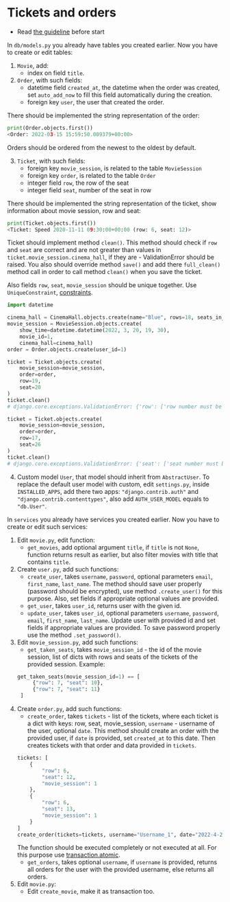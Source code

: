 # Tickets and orders

- Read [the guideline](https://github.com/mate-academy/py-task-guideline/blob/main/README.md) before start

In `db/models.py` you already have tables you created earlier. Now
you have to create or edit tables:
1. `Movie`, add:
    - index on field `title`.
2. `Order`, with such fields:
    - datetime field `created_at`, the datetime when the order was created,
set `auto_add_now` to fill this field automatically during the creation.
    - foreign key `user`, the user that created the order.
   
There should be implemented the string representation of the order:
```python
print(Order.objects.first())
<Order: 2022-03-15 15:59:50.009379+00:00>
```
Orders should be ordered from the newest to the oldest by default.

3. `Ticket`, with such fields:
   - foreign key `movie_session`, is related to the table `MovieSession`
   - foreign key `order`, is related to the table `Order`
   - integer field `row`, the row of the seat 
   - integer field `seat`, number of the seat in row

There should be implemented the string representation of the ticket, show
information about movie session, row and seat:
```python
print(Ticket.objects.first())
<Ticket: Speed 2020-11-11 09:30:00+00:00 (row: 6, seat: 12)>
```
Ticket should implement method `clean()`. This method should check if 
`row` and `seat` are correct and are not greater than values in 
`ticket.movie_session.cinema_hall`, if they are - ValidationError should
be raised. You also should override method `save()` and add there 
`full_clean()` method call in order to call method `clean()` when you 
save the ticket.

Also fields `row`, `seat`, `movie_session` should be unique together. 
Use `UniqueConstraint`, [constraints](https://django.fun/docs/django/en/4.0/ref/models/options/#constraints).
```python
import datetime

cinema_hall = CinemaHall.objects.create(name="Blue", rows=18, seats_in_row=24)
movie_session = MovieSession.objects.create(
    show_time=datetime.datetime(2022, 3, 20, 19, 30),
    movie_id=1, 
    cinema_hall=cinema_hall)
order = Order.objects.create(user_id=1)

ticket = Ticket.objects.create(
    movie_session=movie_session,
    order=order,
    row=19,
    seat=20
)
ticket.clean()
# django.core.exceptions.ValidationError: {'row': ['row number must be in available range: (1, rows): (1, 18)']}

ticket = Ticket.objects.create(
    movie_session=movie_session,
    order=order,
    row=17,
    seat=26
)
ticket.clean()
# django.core.exceptions.ValidationError: {'seat': ['seat number must be in available range: (1, seats_in_row): (1, 24)']}
```
4. Custom model `User`, that model should inherit from `AbstractUser`. To replace
the default user model with custom, edit `settings.py`, inside `INSTALLED_APPS`, 
add there two apps: `"django.contrib.auth"` and `"django.contrib.contenttypes"`, also
add `AUTH_USER_MODEL` equals to `"db.User"`.

In `services` you already have services you created earlier. Now
you have to create or edit such services:
1. Edit `movie.py`, edit function:
   - `get_movies`, add optional argument `title`, if `title` is not `None`,
function returns result as earlier, but also filter movies with title 
that contains `title`.
2. Create `user.py`, add such functions:
   - `create_user`, takes `username`, `password`, optional parameters 
`email`, `first_name`, `last_name`. The method should save user properly (password 
should be encrypted), use method `.create_user()` for this purpose. Also, 
set fields if appropriate optional values are provided.
   - `get_user`, takes `user_id`, returns user with the given id.
   - `update_user`, takes `user_id`, optional parameters `username`, `password`, 
`email`, 
`first_name`, `last_name`. Update user with
provided id and set fields if appropriate values are provided. To save password
properly use the method `.set_password()`.
3. Edit `movie_session.py`, add such functions:
   - `get_taken_seats`, takes `movie_session_id` - the id of the
movie session, list of dicts with rows and seats of the tickets of the 
provided session. Example:
   ```python
   get_taken_seats(movie_session_id=1) == [
        {"row": 7, "seat": 10},
        {"row": 7, "seat": 11}
    ]
   ```
4. Create `order.py`, add such functions:
   - `create_order`, takes `tickets` - list of the tickets, where each ticket 
is a dict with keys: row, seat, movie_session, `username` - username of the
user, optional `date`. This method should create an order with the provided user,
if `date` is provided, set `created_at` to this date. Then creates 
tickets with that order and data provided in `tickets`.
   ```python
   tickets: [
       {
           "row": 6,
           "seat": 12,
           "movie_session": 1
       },
       {
           "row": 6,
           "seat": 13,
           "movie_session": 1
       }
   ]
   create_order(tickets=tickets, username="Username_1", date="2022-4-20 11:27")
   ```
   The function should be executed completely or not executed at all. For this
   purpose use [transaction.atomic](https://docs.djangoproject.com/en/4.0/topics/db/transactions/).
   - `get_orders`, takes optional `username`, if `username` is provided, returns
all orders for the user with the provided username, else returns all orders.
5. Edit `movie.py`:
   - Edit `create_movie`, make it as transaction too.

